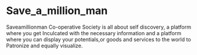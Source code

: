 # Save_a_million_man
Saveamillionman Co-operative Society is all about self discovery, a platform where you get Inculcated with the necessary information and a platform where you can display your  potentials,or goods and services to the world to Patronize and equally visualize.
